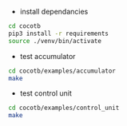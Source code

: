 
- install dependancies
```bash
cd cocotb
pip3 install -r requirements
source ./venv/bin/activate
```
- test accumulator
```bash
cd cocotb/examples/accumulator
make
```
- test control unit 
```bash
cd cocotb/examples/control_unit
make
```
